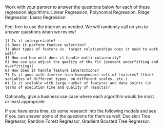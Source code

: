 Work with your partner to answer the questions below for each of these regression algorithms: Linear Regression, Polynomial Regression, Ridge Regression, Lasso Regression 

Feel free to use the internet as needed. We will randomly call on you to answer questions when we review! 

    1) Is it interpretable?
    2) Does it perform feature selection?
    3) What types of feature vs. target relationships does it need to work well?
    4) How and how well does it handle multi-colinearity?
    5) How can you adjust the quality of the fit (prevent underfitting and overfitting)?
    6) How does it handle feature interactions?
    7) Is it good with diverse (non-homogenous) sets of features? (think variables of different types, on different scales, etc.)
    8) Is it scalable with large number of features and data points (in terms of execution time and quality of results)?

Optionally, give a business use case where each algorithm would be most or least appropriate.

If you have extra time, do some research into the following models and see if you can answer some of the questions for them as well: Decision Tree Regressor, Random Forest Regressor, Gradient Boosted Tree Regressor.